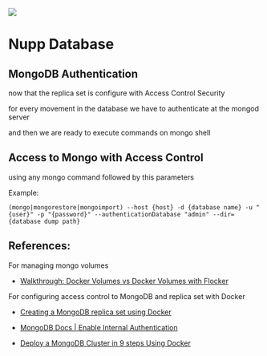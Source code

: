 ![](https://github.com/Nupp/nuppdb/raw/master/NuppLogo.png)

# Nupp Database

## MongoDB Authentication

now that the replica set is configure with Access Control Security

for every movement in the database we have to authenticate at the mongod server

and then we are ready to execute commands on mongo shell

## Access to Mongo with Access Control

using any mongo command followed by this parameters

Example:
```
(mongo|mongorestore|mongoimport) --host {host} -d {database name} -u "{user}" -p "{password}" --authenticationDatabase "admin" --dir={database dump path}
```

## References:

For managing mongo volumes

- [Walkthrough: Docker Volumes vs Docker Volumes with Flocker](https://clusterhq.com/2015/12/09/difference-docker-volumes-flocker-volumes/)

For configuring access control to MongoDB and replica set with Docker

- [Creating a MongoDB replica set using Docker ](http://www.sohamkamani.com/blog/2016/06/30/docker-mongo-replica-set/)

- [MongoDB Docs | Enable Internal Authentication](https://docs.mongodb.com/v3.0/tutorial/enable-internal-authentication/)

- [Deploy a MongoDB Cluster in 9 steps Using Docker](https://medium.com/@gargar454/deploy-a-mongodb-cluster-in-steps-9-using-docker-49205e231319#.ouvzsmyar)
